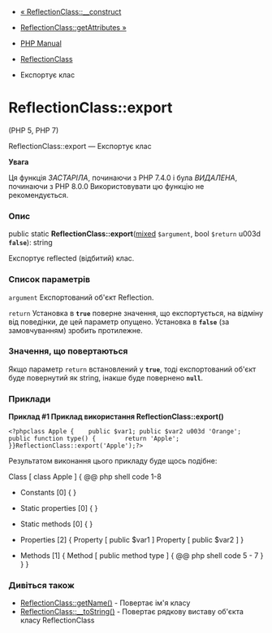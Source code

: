 - [« ReflectionClass::\_\_construct](reflectionclass.construct.md)
- [ReflectionClass::getAttributes
»](reflectionclass.getattributes.md)

- [PHP Manual](index.md)
- [ReflectionClass](class.reflectionclass.md)
- Експортує клас

# ReflectionClass::export

(PHP 5, PHP 7)

ReflectionClass::export — Експортує клас

**Увага**

Ця функція *ЗАСТАРІЛА*, починаючи з PHP 7.4.0 і була *ВИДАЛЕНА*, починаючи з
PHP 8.0.0 Використовувати цю функцію не рекомендується.

### Опис

public static
**ReflectionClass::export**([mixed](language.types.declarations.md#language.types.declarations.mixed)
`$argument`, bool `$return` u003d **`false`**): string

Експортує reflected (відбитий) клас.

### Список параметрів

`argument`
Експортований об'єкт Reflection.

`return`
Установка в **`true`** поверне значення, що експортується, на відміну від
поведінки, де цей параметр опущено. Установка в **`false`** (за
замовчуванням) зробить протилежне.

### Значення, що повертаються

Якщо параметр `return` встановлений у **`true`**, тоді експортований
об'єкт буде повернутий як string, інакше буде повернено **`null`**.

### Приклади

**Приклад #1 Приклад використання **ReflectionClass::export()****

`<?phpclass Apple {    public $var1; public $var2 u003d 'Orange'; public function type() {        return 'Apple'; }}ReflectionClass::export('Apple');?> `

Результатом виконання цього прикладу буде щось подібне:

Class [ <user> class Apple ] {
@@ php shell code 1-8

- Constants [0] {
}

- Static properties [0] {
}

- Static methods [0] {
}

- Properties [2] {
Property [ <default> public $var1 ]
Property [ <default> public $var2 ]
}

- Methods [1] {
Method [ <user> public method type ] {
@@ php shell code 5 - 7
}
}
}

### Дивіться також

- [ReflectionClass::getName()](reflectionclass.getname.md) -
Повертає ім'я класу
- [ReflectionClass::\_\_toString()](reflectionclass.tostring.md) -
Повертає рядкову виставу об'єкта класу ReflectionClass
